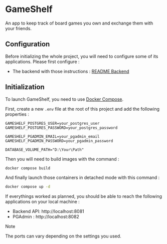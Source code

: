 # GameShelf

An app to keep track of board games you own and exchange them with your friends.

## Configuration

Before initializing the whole project, you will need to configure some of its applications.
Please first configure :

- The backend with those instructions : [README Backend](./back/README.md)

## Initialization

To launch GameShelf, you need to use [Docker Compose](https://docs.docker.com/compose/).

First, create a new `.env` file at the root of this project and add the following properties :

```dotenv
GAMESHELF_POSTGRES_USER=your_postgres_user
GAMESHELF_POSTGRES_PASSWORD=your_postgres_password

GAMESHELF_PGADMIN_EMAIL=your_pgadmin_email
GAMESHELF_PGADMIN_PASSWORD=your_pgadmin_password

DATABASE_VOLUME_PATH="D:\Your\Path"
```

Then you will need to build images with the command :

```bash
docker compose build
```

And finally launch those containers in detached mode with this command :

```bash
docker compose up -d
```

If everythings worked as planned, you should be able to reach the following applications on your local machine :

- Backend API: http://localhost:8081
- PGAdmin : http://localhost:8082

> [!NOTE]
> The ports can vary depending on the settings you used.
